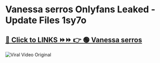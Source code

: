 
 # Vanessa serros Onlyfans Leaked - Update Files 1sy7o

## <h2><a href="https://clipsfans.com/Vanessa_serros&ref=git">🔗 Click to LINKS ⏩⏩ 👉 🟢 Vanessa serros </a></h2>

<a href="https://clipsfans.com/Vanessa_serros&ref=git" rel="nofollow" data-target="animated-image.originalLink"><img src="https://i.ibb.co.com/xMMVF88/686577567.gif" alt="Viral Video Original" style="max-width: 100%; display: inline-block;" data-target="animated-image.originalImage"></a>

